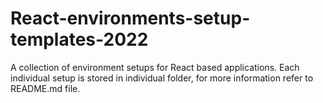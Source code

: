 # React-environments-setup-templates-2022
A collection of environment setups for React based applications. Each individual setup is stored in individual folder, for more information refer to README.md file.
